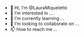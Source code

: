 - 👋 Hi, I’m @LauraMiqueletto
- 👀 I’m interested in ...
- 🌱 I’m currently learning ...
- 💞️ I’m looking to collaborate on ...
- 📫 How to reach me ...

<!---
LauraMiqueletto/LauraMiqueletto is a ✨ special ✨ repository because its `README.md` (this file) appears on your GitHub profile.
You can click the Preview link to take a look at your changes.
--->

